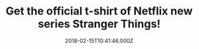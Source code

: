---
campaign-uuid: "c-dcca05a0-bf2b-4f7d-acb2-386d84696b3d"
type: "Preview"
category: "Fashion"
date: "2018-02-15T10:41:46.000Z"
end-date: "2018-05-31T23:59:00.000Z"
disable-form: false
is_promoted: false
has_entry_page: false
title: "Get the official t-shirt of Netflix new series Stranger Things!"
competition-description: "Don’t miss the chance to get the official t-shirt of the\
  \ sensational Netflix series Stranger Things! If you are one of the biggest fans\
  \ of the show, this is a must in your wardrobe. Available in different sizes for\
  \ all kind of tastes and printed in black tones with a photo front design of the\
  \ craziest Hawkins boys will make everyone notice you. Get it now!"
banner-img: "https://assets.expresslyapp.com/asset-00374849-fc5b-4c16-9fbb-59e6ad169ff8.jpg"
logo-left-href: "https://nmemerch.com/products/alice-cooper-vintage-poster-mens-t-shirt?variant=26194878085"
logo-left-image: "nmemerch-logo.jpg"
logo-left-title: "NME Merch"
has-winner: false
---